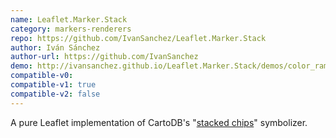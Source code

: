 ```yaml
---
name: Leaflet.Marker.Stack
category: markers-renderers
repo: https://github.com/IvanSanchez/Leaflet.Marker.Stack
author: Iván Sánchez
author-url: https://github.com/IvanSanchez
demo: http://ivansanchez.github.io/Leaflet.Marker.Stack/demos/color_ramps.html
compatible-v0:
compatible-v1: true
compatible-v2: false
---
```


A pure Leaflet implementation of CartoDB's "<a href="https://carto.com/blog/stacking-chips-a-map-hack/">stacked chips</a>" symbolizer.
